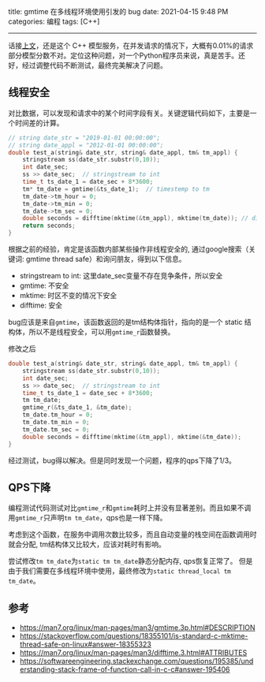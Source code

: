 title: gmtime 在多线程环境使用引发的 bug
date: 2021-04-15 9:48 PM
categories: 编程
tags: [C++]

----

话接[上文](/2021/03/25/xgboost-multi-thread-problem-debug-and-fix/)，还是这个 C++ 模型服务，在并发请求的情况下，大概有0.01%的请求部分模型分数不对。定位这种问题，对一个Python程序员来说，真是苦手。还好，经过调整代码不断测试，最终完美解决了问题。

<!--more-->

## 线程安全

对比数据，可以发现和请求中的某个时间字段有关。关键逻辑代码如下，主要是一个时间差的计算。
```cpp
// string date_str = "2019-01-01 00:00:00";
// string date_appl = "2012-01-01 00:00:00";
double test_a(string& date_str, string& date_appl, tm& tm_appl) {
    stringstream ss(date_str.substr(0,10));
    int date_sec;
    ss >> date_sec;  // stringstream to int 
    time_t ts_date_1 = date_sec + 8*3600;
    tm* tm_date = gmtime(&ts_date_1);  // timestemp to tm 
    tm_date->tm_hour = 0;
    tm_date->tm_min = 0;
    tm_date->tm_sec = 0;
    double seconds = difftime(mktime(&tm_appl), mktime(tm_date)); // diff timestemp
    return seconds;
}
```

根据之前的经验，肯定是该函数内部某些操作非线程安全的, 通过google搜索（关键词: gmtime thread safe）和询问朋友，得到以下信息。
- stringstream to int: 这里date_sec变量不存在竞争条件，所以安全
- gmtime: 不安全
- mktime: 时区不变的情况下安全
- difftime: 安全

bug应该是来自`gmtime`，该函数返回的是tm结构体指针，指向的是一个 static 结构体，所以不是线程安全，可以用`gmtime_r`函数替换。

修改之后
```cpp
double test_a(string& date_str, string& date_appl, tm& tm_appl) {
    stringstream ss(date_str.substr(0,10));
    int date_sec;
    ss >> date_sec;  // stringstream to int 
    time_t ts_date_1 = date_sec + 8*3600;
    tm tm_date;
    gmtime_r(&ts_date_1, &tm_date);
    tm_date.tm_hour = 0;
    tm_date.tm_min = 0;
    tm_date.tm_sec = 0;
    double seconds = difftime(mktime(&tm_appl), mktime(&tm_date));
}
```

经过测试，bug得以解决。但是同时发现一个问题，程序的qps下降了1/3。

## QPS下降
编程测试代码测试对比`gmtime_r`和`gmtime`耗时上并没有显著差别。而且如果不调用`gmtime_r`只声明`tm tm_date`，qps也是一样下降。

考虑到这个函数，在服务中调用次数比较多，而且自动变量的栈空间在函数调用时就会分配, tm结构体又比较大，应该对耗时有影响。

尝试修改`tm tm_date`为`static tm tm_date`静态分配内存, qps恢复正常了。
但是由于我们需要在多线程环境中使用，最终修改为`static thread_local tm tm_date`。

## 参考
* https://man7.org/linux/man-pages/man3/gmtime.3p.html#DESCRIPTION
* https://stackoverflow.com/questions/18355101/is-standard-c-mktime-thread-safe-on-linux#answer-18355323
* https://man7.org/linux/man-pages/man3/difftime.3.html#ATTRIBUTES
* https://softwareengineering.stackexchange.com/questions/195385/understanding-stack-frame-of-function-call-in-c-c#answer-195406